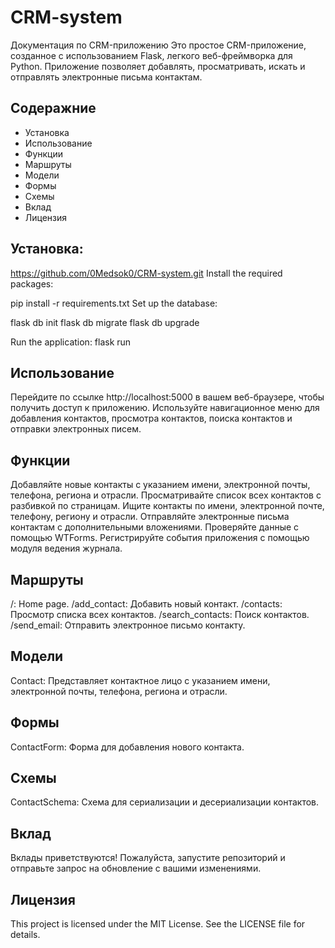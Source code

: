 # CRM-system

Документация по CRM-приложению
Это простое CRM-приложение, созданное с использованием Flask, легкого веб-фреймворка для Python. Приложение позволяет добавлять, просматривать, искать и отправлять электронные письма контактам.

## Содеражние
- Установка
- Использование
- Функции
- Маршруты
- Модели
- Формы
- Схемы
- Вклад
- Лицензия

## Установка:

https://github.com/0Medsok0/CRM-system.git
Install the required packages:

pip install -r requirements.txt
Set up the database:

flask db init
flask db migrate
flask db upgrade

Run the application:
flask run

## Использование
Перейдите по ссылке http://localhost:5000 в вашем веб-браузере, чтобы получить доступ к приложению.
Используйте навигационное меню для добавления контактов, просмотра контактов, поиска контактов и отправки электронных писем.

## Функции
Добавляйте новые контакты с указанием имени, электронной почты, телефона, региона и отрасли.
Просматривайте список всех контактов с разбивкой по страницам.
Ищите контакты по имени, электронной почте, телефону, региону и отрасли.
Отправляйте электронные письма контактам с дополнительными вложениями.
Проверяйте данные с помощью WTForms.
Регистрируйте события приложения с помощью модуля ведения журнала.

## Маршруты
/: Home page.
/add_contact: Добавить новый контакт.
/contacts:  Просмотр списка всех контактов.
/search_contacts: Поиск контактов.
/send_email: Отправить электронное письмо контакту.

## Модели
Contact: Представляет контактное лицо с указанием имени, электронной почты, телефона, региона и отрасли.

## Формы
ContactForm: Форма для добавления нового контакта.

## Схемы
ContactSchema: Схема для сериализации и десериализации контактов.

## Вклад
Вклады приветствуются! Пожалуйста, запустите репозиторий и отправьте запрос на обновление с вашими изменениями.

## Лицензия
This project is licensed under the MIT License. See the LICENSE file for details.
